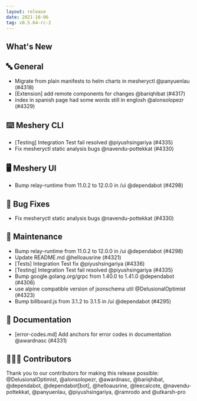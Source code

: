 ```yaml
---
layout: release
date: 2021-10-06
tag: v0.5.64-rc-2
---
```


## What's New
## 🔤 General
- Migrate from plain manifests to helm charts in mesheryctl @panyuenlau (#4318)
- [Extension] add remote components for changes @bariqhibat (#4317)
- index in spanish page had some words still in englosh @alonsolopezr (#4329)

## ⌨️ Meshery CLI

- [Testing] Integration Test fail resolved @piyushsingariya (#4335)
- Fix mesheryctl static analysis bugs @navendu-pottekkat (#4330)

## 🖥 Meshery UI

- Bump relay-runtime from 11.0.2 to 12.0.0 in /ui @dependabot (#4298)

## 🐛 Bug Fixes

- Fix mesheryctl static analysis bugs @navendu-pottekkat (#4330)

## 🧰 Maintenance

- Bump relay-runtime from 11.0.2 to 12.0.0 in /ui @dependabot (#4298)
- Update README.md @helloausrine (#4321)
- [Tests] Integration Test fix @piyushsingariya (#4336)
- [Testing] Integration Test fail resolved @piyushsingariya (#4335)
- Bump google.golang.org/grpc from 1.40.0 to 1.41.0 @dependabot (#4306)
- use alpine compatible version of jsonschema util @DelusionalOptimist (#4323)
- Bump billboard.js from 3.1.2 to 3.1.5 in /ui @dependabot (#4295)

## 📖 Documentation

- [error-codes.md] Add anchors for error codes in documentation @awardnasc (#4331)

## 👨🏽‍💻 Contributors

Thank you to our contributors for making this release possible:
@DelusionalOptimist, @alonsolopezr, @awardnasc, @bariqhibat, @dependabot, @dependabot[bot], @helloausrine, @leecalcote, @navendu-pottekkat, @panyuenlau, @piyushsingariya, @ramrodo and @utkarsh-pro
